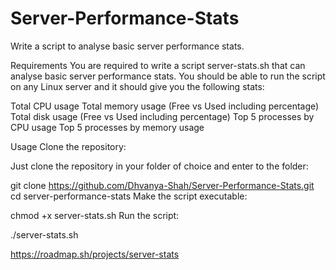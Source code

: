 # Server-Performance-Stats
Write a script to analyse basic server performance stats.

Requirements
You are required to write a script server-stats.sh that can analyse basic server performance stats. You should be able to run the script on any Linux server and it should give you the following stats:

Total CPU usage
Total memory usage (Free vs Used including percentage)
Total disk usage (Free vs Used including percentage)
Top 5 processes by CPU usage
Top 5 processes by memory usage


Usage
Clone the repository:

Just clone the repository in your folder of choice and enter to the folder:

git clone https://github.com/Dhvanya-Shah/Server-Performance-Stats.git
cd server-performance-stats
Make the script executable:

chmod +x server-stats.sh
Run the script:

./server-stats.sh


https://roadmap.sh/projects/server-stats
